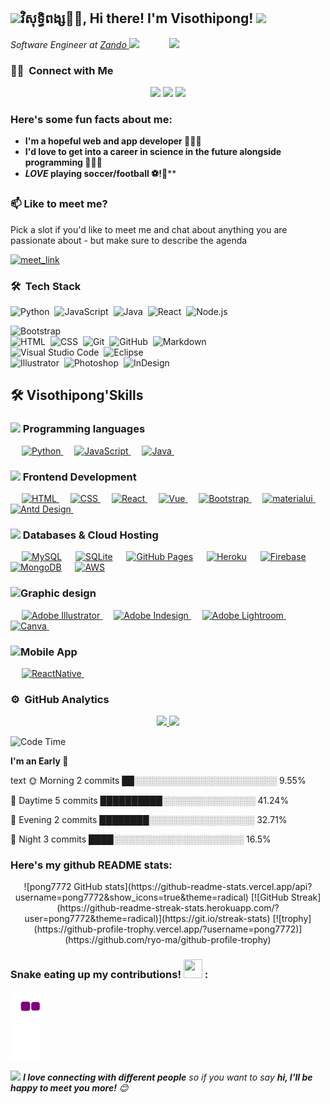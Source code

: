 <h2><img src="https://emojis.slackmojis.com/emojis/images/1531849430/4246/blob-sunglasses.gif?1531849430" width="30"/>វិសុទ្ធិពង្ស🙏🏻, Hi there! I'm Visothipong! <img src="https://media.giphy.com/media/12oufCB0MyZ1Go/giphy.gif" width="50"></h2>
<img align='right' src="https://user-images.githubusercontent.com/63217018/177740617-ddf58d84-b6f6-4909-96e7-0297b5382cc6.gif" width="250">
<p><em>Software Engineer at <a href="zandokh.com">Zando
</a><img src="https://user-images.githubusercontent.com/63217018/177740617-ddf58d84-b6f6-4909-96e7-0297b5382cc6.gif" width="30"> 
</em></p>

### 🤝🏻 &nbsp;Connect with Me

<p align="center">
<a href="https://www.visothipong.xyz"><img src="https://img.shields.io/badge/visothipong-pong-blue/?style=flat&logo=Google-Chrome&logoColor=white"/></a>
<a href="https://www.linkedin.com/in/roth-samnangvisothipong-3333ab1aa/"><img src="https://img.shields.io/badge/visothipong-pong-blue?style=flat&logo=Linkedin&logoColor=white"/></a>
<a href="mailto:visothipong7772@gmail.com"><img src="https://img.shields.io/badge/visothipong-pong-blue?style=flat&logo=Gmail&logoColor=white"/></a>
<!-- <a href="https://instagram.com/adityavs_"><img src="https://img.shields.io/badge/-@adityavs__-E4405F?style=flat&logo=Instagram&logoColor=white"/></a>
<a href="https://facebook.com/AVS1508"><img src="https://img.shields.io/badge/-@AVS1508-1877F2?style=flat&logo=Facebook&logoColor=white"/></a>
<a href="https://www.pinterest.ca/AVS1508"><img src="https://img.shields.io/badge/-@AVS1508-BD081C?style=flat&logo=Pinterest&logoColor=white"/></a>
<a href="https://www.behance.net/AVS1508"><img src="https://img.shields.io/badge/-@AVS1508-1769FF?style=flat&logo=Behance&logoColor=white"/></a> -->
</p>

<h3> Here's some fun facts about me: </h3>

-  **I'm a hopeful web and app developer 👩🏻‍💻**
-  **I'd love to get into a career in science in the future alongside programming 👩🏻‍⚕️**
-  *****LOVE*** playing soccer/football ⚽!**🙂**

### 📫 Like to meet me?

Pick a slot if you'd like to meet me and chat about anything you are passionate about - but make sure to describe the agenda

<a href="https://calendly.com/visothipong7772/30min" target="_blank"><img width="498" alt="meet_link" src="https://user-images.githubusercontent.com/15426564/144297439-f530f383-e73e-41e0-9914-a9b7d3f432e5.png"></a>

### 🛠 &nbsp;Tech Stack

![Python](https://img.shields.io/badge/-Python-05122A?style=flat&logo=python)&nbsp;
![JavaScript](https://img.shields.io/badge/-JavaScript-05122A?style=flat&logo=javascript)&nbsp;
![Java](https://img.shields.io/badge/-Java-05122A?style=flat&logo=Java&logoColor=FFA518)&nbsp;
![React](https://img.shields.io/badge/-React-05122A?style=flat&logo=react)&nbsp;
![Node.js](https://img.shields.io/badge/-Node.js-05122A?style=flat&logo=node.js)&nbsp;
<!-- ![Django](https://img.shields.io/badge/-Django-05122A?style=flat&logo=django&logoColor=092E20)&nbsp;
![Flask](https://img.shields.io/badge/-Flask-05122A?style=flat&logo=flask)&nbsp; -->
![Bootstrap](https://img.shields.io/badge/-Bootstrap-05122A?style=flat&logo=bootstrap&logoColor=563D7C)\
![HTML](https://img.shields.io/badge/-HTML-05122A?style=flat&logo=HTML5)&nbsp;
![CSS](https://img.shields.io/badge/-CSS-05122A?style=flat&logo=CSS3&logoColor=1572B6)&nbsp;
![Git](https://img.shields.io/badge/-Git-05122A?style=flat&logo=git)&nbsp;
![GitHub](https://img.shields.io/badge/-GitHub-05122A?style=flat&logo=github)&nbsp;
![Markdown](https://img.shields.io/badge/-Markdown-05122A?style=flat&logo=markdown)\
![Visual Studio Code](https://img.shields.io/badge/-Visual%20Studio%20Code-05122A?style=flat&logo=visual-studio-code&logoColor=007ACC)&nbsp;
![Eclipse](https://img.shields.io/badge/-Eclipse-05122A?style=flat&logo=eclipse-ide&logoColor=2C2255)\
![Illustrator](https://img.shields.io/badge/-Illustrator-05122A?style=flat&logo=adobe-illustrator)&nbsp;
![Photoshop](https://img.shields.io/badge/-Photoshop-05122A?style=flat&logo=adobe-photoshop)&nbsp;
![InDesign](https://img.shields.io/badge/-InDesign-05122A?style=flat&logo=adobe-indesign)

## 🛠️ Visothipong'Skills

### <img src="https://c.tenor.com/TReUojNlZ6wAAAAi/js-javascript.gif" width="30"/> Programming languages

<p align="left"> 
&emsp;
   <a href="https://www.python.org" target="_blank">
    <img alt="Python" src="https://img.shields.io/badge/Python%20-%2314354C.svg?logo=python&logoColor=white">
  </a>
  &emsp;
  <a href="https://developer.mozilla.org/en-US/docs/Web/JavaScript" target="_blank"> 
     <img alt="JavaScript" src="https://img.shields.io/badge/JavaScript%20-%23F7DF1E.svg?logo=javascript&logoColor=black">
   </a>
  &emsp;
  <a href="https://www.java.com" target="_blank"> 
    <img alt="Java" src="https://img.shields.io/badge/Java-%23007396.svg?logo=java&logoColor=white">
  </a>
&emsp; 
</p>

### <img src="https://www.logigroup.com/images/modules/react.gif" width="30"/> Frontend Development
<p align="left"> 
  &emsp; 
  <a href="https://www.w3.org/html/" target="_blank"> 
   <img alt="HTML" src="https://img.shields.io/badge/HTML5%20-%23E34F26.svg?logo=html5&logoColor=white">
  </a>   
  &emsp;
  <a href="https://www.w3schools.com/css/" target="_blank">
    <img alt="CSS" src="https://img.shields.io/badge/CSS%20-%231572B6.svg?logo=css3&logoColor=white">
  </a> 
  &emsp;
  <a href="https://www.w3schools.com/css/" target="_blank">
    <img alt="React" src="https://img.shields.io/badge/React%20-%2320232a.svg?logo=react&logoColor=white">
  </a> 
  &emsp;
  <a href="https://www.w3schools.com/css/" target="_blank">
    <img alt="Vue" src="https://img.shields.io/badge/Vue%20-%2320232a.svg?logo=vuejs&logoColor=white">
  </a> 
   &emsp;
  <a href="https://getbootstrap.com" target="_blank"> 
    <img alt="Bootstrap" src="https://img.shields.io/badge/Bootstrap-%23563D7C.svg?style=flat&logo=bootstrap&logoColor=white"/>
  </a>
  &emsp;
  <a href="https://getbootstrap.com" target="_blank"> 
    <img alt="materialui" src="https://img.shields.io/badge/MaterialUI-%231976d2.svg?style=flat&logo=materialui&logoColor=white"/>
  </a>
&emsp; 
  <a href="https://getbootstrap.com" target="_blank"> 
    <img alt="Antd Design" src="https://gw.alipayobjects.com/zos/rmsportal/rlpTLlbMzTNYuZGGCVYM.png?style=flat&logo=materialui&logoColor=white"  width="30"/>
  </a>
&emsp;
</p>

### <img src="https://i.gifer.com/NY0y.gif" width="30"/> Databases & Cloud Hosting
<p align="left">
  &emsp;
    <a href="https://www.mysql.com/"><img alt="MySQL" src="https://img.shields.io/badge/MySQL-00000F?style=flat&logo=mysql&logoColor=white"></a>
  &emsp;
    <a href="https://www.sqlite.org/"><img alt="SQLite" src ="https://img.shields.io/badge/SQLite-07405E?style=flat&logo=sqlite&logoColor=white"/></a>
  &emsp;
    <a href="https://www.github.com"><img alt="GitHub Pages" src="https://img.shields.io/badge/GitHub%20Pages-%23327FC7.svg?style=flat&logo=github&logoColor=white"></a>
  &emsp;
    <a href="https://www.heroku.com/"><img alt="Heroku" src="https://img.shields.io/badge/Heroku%20-%23430098.svg?logo=heroku&logoColor=white"></a>  
  &emsp;
    <a href="https://firebase.google.com/"><img alt="Firebase" src ="https://img.shields.io/badge/Firebase-ffca28?style=flate&logo=firebase&logoColor=black"></a>  
    &emsp;
    <a href="https://www.heroku.com/"><img alt="MongoDB" src="https://img.shields.io/badge/MongoDB%20-%2313aa52.svg?logo=mongodb&logoColor=white"></a>  
    &emsp;
    <a href="https://www.heroku.com/"><img alt="AWS" src="https://img.shields.io/badge/AWS%20-%23232f3e.svg?logo=AWS&logoColor=white"></a>  
 &emsp; 
</p>
  
### <img src="https://emojis.slackmojis.com/emojis/images/1531849430/4246/blob-sunglasses.gif?1531849430" width="30"/>Graphic design
<p align="left">
  &emsp;  
   <a href="https://www.adobe.com/in/products/illustrator.html" target="_blank"> 
    <img alt="Adobe Illustrator" src="https://img.shields.io/badge/Adobe%20Illustrator-FF9A00?style=flat&logo=adobe%20illustrator&logoColor=white"/>
  </a> 
  &emsp;
  <a href="https://www.adobe.com/in/products/indesign.html" target="_blank"> 
    <img alt="Adobe Indesign" src="https://img.shields.io/badge/Adobe%20InDesign-FF3366?style=flat&logo=Adobe%20InDesign&logoColor=white"/> 
  </a> 
    &emsp;
  <a href="https://www.adobe.com/in/products/photoshop-lightroom.html" target="_blank"> 
    <img alt="Adobe Lightroom" src="https://img.shields.io/badge/Adobe%20Lightroom-31A8FF?style=flat&logo=Adobe%20Lightroom&logoColor=white"/>
	</a>
    &emsp;
  <a href="#">
  	<img alt="Canva" src="https://img.shields.io/badge/Canva-%2300C4CC.svg?style=flat&logo=Canva&logoColor=white"/>
  </a>
&emsp; 
 </p>

### <img src="https://revelry.co/wp-content/uploads/2019/05/react-native-UX-design.gif" width="30"/>Mobile App
<p align="left">
	&emsp; 
  <a href="www.visothipong.xyz" target="_blank">
    <img alt="ReactNative" src="https://img.shields.io/badge/ReactNative%20-%2320232a.svg?logo=react&logoColor=white">
	</a>
	&emsp; 
 </p>


### ⚙️ &nbsp;GitHub Analytics

<p align="center">
<a href="https://github.com/pong7772">
  <img height="180em" src="https://github-readme-stats-eight-theta.vercel.app/api?username=pong7772&show_icons=true&theme=algolia&include_all_commits=true&count_private=true"/>
  <img height="180em" src="https://github-readme-stats-eight-theta.vercel.app/api/top-langs/?username=pong7772&layout=compact&langs_count=8&theme=algolia"/>
</a>
</p>

![Code Time](http://img.shields.io/badge/Code%20Time-1%2C740%20hrs%2011%20mins-blue)

**I'm an Early 🐤** 

text
🌞 Morning    2 commits     ██░░░░░░░░░░░░░░░░░░░░░░░   9.55%

🌆 Daytime    5 commits    ██████████░░░░░░░░░░░░░░░   41.24% 

🌃 Evening    2 commits    ████████░░░░░░░░░░░░░░░░░   32.71% 

🌙 Night      3 commits    ████░░░░░░░░░░░░░░░░░░░░░   16.5%

### Here's my github README stats:
<p align="center" >
![pong7772 GitHub stats](https://github-readme-stats.vercel.app/api?username=pong7772&show_icons=true&theme=radical) 
[![GitHub Streak](https://github-readme-streak-stats.herokuapp.com/?user=pong7772&theme=radical)](https://git.io/streak-stats) 
[![trophy](https://github-profile-trophy.vercel.app/?username=pong7772)](https://github.com/ryo-ma/github-profile-trophy)
</p>

### Snake eating up my contributions! <img src= "https://c.tenor.com/BczFoyx41WoAAAAj/swallowed-the-mighty-ones.gif" width= "30" height= "30">  :

![snake gif](https://github.com/AvidCoder101/AvidCoder101/blob/output/github-contribution-grid-snake.gif)

<img src="https://media.giphy.com/media/LnQjpWaON8nhr21vNW/giphy.gif" width="60"> <em><b>I love connecting with different people</b> so if you want to say <b>hi, I'll be happy to meet you more!</b> 😊</em>
